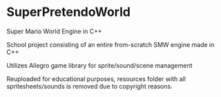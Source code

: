 # SuperPretendoWorld
Super Mario World Engine in C++

School project consisting of an entire from-scratch SMW engine made in C++

Utilizes Allegro game library for sprite/sound/scene management

Reuploaded for educational purposes, resources folder with all spritesheets/sounds is removed due to copyright reasons.
